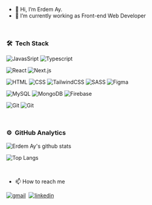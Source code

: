 - 👋 Hi, I’m Erdem Ay.
- 🌱 I’m currently working as Front-end Web Developer

<br />

### 🛠 &nbsp;Tech Stack
![JavasSript](https://img.shields.io/badge/-JavaScript-141a20?style=flat&logo=Javascript&logoColor=FCDC00)
![Typescript](https://img.shields.io/badge/-TypeScript-141a20?style=flat&logo=Typescript&logoColor=3178C6)


![React](https://img.shields.io/badge/-React-141a20?style=flat&logo=react&logoColor=61DAFB)
![Next.js](https://img.shields.io/badge/-Next.js-141a20?style=flat&logo=next.js&logoColor=ffffff)


![HTML](https://img.shields.io/badge/-HTML-141a20?style=flat&logo=HTML5)
![CSS](https://img.shields.io/badge/-CSS-141a20?style=flat&logo=CSS3&logoColor=1572B6)
![TailwindCSS](https://img.shields.io/badge/-TailwindCSS-141a20?style=flat&logo=Tailwindcss&logoColor=1572B6)
![SASS](https://img.shields.io/badge/-SCSS-141a20?style=flat&logo=SASS)
![Figma](https://img.shields.io/badge/-Figma-141a20?style=flat&logo=figma)


![MySQL](https://img.shields.io/badge/Mysql-141a20?style=flat&logo=mysql&logoColor=white)
![MongoDB](https://img.shields.io/badge/-MongoDB-141a20?style=flat&logo=Mongodb&logoColor=75AC63)
![Firebase](https://img.shields.io/badge/-Firebase-141a20?style=flat&logo=Firebase&logoColor=FCDC00)

![Git](https://img.shields.io/badge/-Git-141a20?style=flat&logo=git)
![Git](https://img.shields.io/badge/-GitLab-141a20?style=flat&logo=gitlab)


<br />


### ⚙️ &nbsp;GitHub Analytics
![Erdem Ay's github stats](https://github-readme-stats.vercel.app/api?username=erdemay&count_private=true&theme=radical&show_icons=true&include_all_commits=true)&nbsp;

![Top Langs](https://github-readme-stats.vercel.app/api/top-langs/?username=erdemay&layout=compact&theme=radical&count_private=true&langs_count=5&exclude_repo=BIL2002-final,MemoryGame-MadeWithUnity&hide=html,python,shell)

<br />

- 📫 How to reach me 

[![gmail](https://img.shields.io/badge/-erdem_ay@yahoo.com-D14836?style=flat&logo=Gmail&logoColor=white)](mailto:erdem_ay@yahoo.com)&nbsp;
[![linkedin](https://img.shields.io/badge/-erdemay-D14836?style=flat&logo=Linkedin&logoColor=white)](https://linkedin.com/in/erdem-ay)